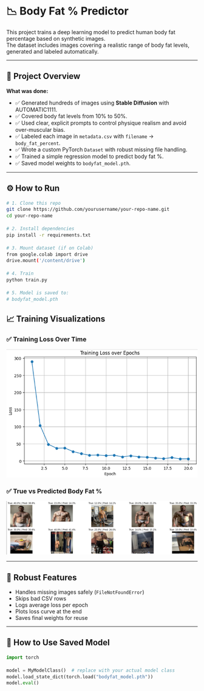 # 📉 Body Fat % Predictor

This project trains a deep learning model to predict human body fat percentage based on synthetic images.  
The dataset includes images covering a realistic range of body fat levels, generated and labeled automatically.

---

## 📂 **Project Overview**

**What was done:**
- ✅ Generated hundreds of images using **Stable Diffusion** with AUTOMATIC1111.
- ✅ Covered body fat levels from 10% to 50%.
- ✅ Used clear, explicit prompts to control physique realism and avoid over-muscular bias.
- ✅ Labeled each image in `metadata.csv` with `filename` → `body_fat_percent`.
- ✅ Wrote a custom PyTorch `Dataset` with robust missing file handling.
- ✅ Trained a simple regression model to predict body fat %.
- ✅ Saved model weights to `bodyfat_model.pth`.

---

## ⚙️ **How to Run**

```bash
# 1. Clone this repo
git clone https://github.com/yourusername/your-repo-name.git
cd your-repo-name

# 2. Install dependencies
pip install -r requirements.txt

# 3. Mount dataset (if on Colab)
from google.colab import drive
drive.mount('/content/drive')

# 4. Train
python train.py

# 5. Model is saved to:
# bodyfat_model.pth
```
## 📈 Training Visualizations

### ✅ Training Loss Over Time

![Training Loss](https://github.com/R2RyAn/BodyFatPredictor/blob/master/loss%20over%20time.png)

### ✅ True vs Predicted Body Fat %

![True vs Predicted](https://github.com/R2RyAn/BodyFatPredictor/blob/master/test.png)

---

## 🔑 Robust Features

- Handles missing images safely (`FileNotFoundError`)
- Skips bad CSV rows
- Logs average loss per epoch
- Plots loss curve at the end
- Saves final weights for reuse

---

## 🧩 How to Use Saved Model

```python
import torch

model = MyModelClass()  # replace with your actual model class
model.load_state_dict(torch.load("bodyfat_model.pth"))
model.eval()
